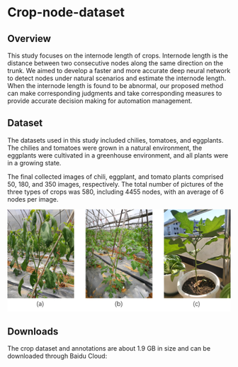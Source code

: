 # Crop-node-dataset



## Overview

This study focuses on the internode length of crops. Internode length is the distance between two consecutive nodes along the same direction on the trunk. We aimed to develop a faster and more accurate deep neural network to detect nodes under natural scenarios and estimate the internode length. When the internode length is found to be abnormal, our proposed method can make corresponding judgments and take corresponding measures to provide accurate decision making for automation management.



## Dataset

The datasets used in this study included chilies, tomatoes, and eggplants. The chilies and tomatoes were grown in a natural environment, the eggplants were cultivated in a greenhouse environment, and all plants were in a growing state. 

The final collected images of chili, eggplant, and tomato plants comprised 50, 180, and 350 images, respectively. The total number of pictures of the three types of crops was 580, including 4455 nodes, with an average of 6 nodes per image. 

![image-20230204113341721](https://raw.githubusercontent.com/hu-luoye/Crop-node-dataset/main/image/image.png)

## Downloads

The crop dataset and annotations are about 1.9 GB in size and can be downloaded through Baidu Cloud:

```

```

